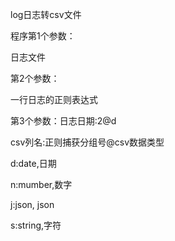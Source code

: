 log日志转csv文件

程序第1个参数：

日志文件

第2个参数：

一行日志的正则表达式

第3个参数：日志日期:2@d

csv列名:正则捕获分组号@csv数据类型

d:date,日期

n:mumber,数字

j:json, json

s:string,字符

